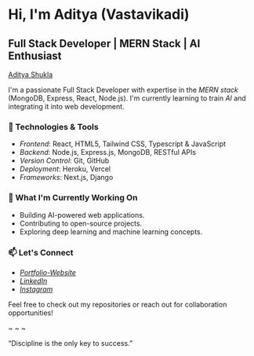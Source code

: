 # Hi, I'm Aditya (Vastavikadi)

## Full Stack Developer | MERN Stack | AI Enthusiast

<div class="badge-base LI-profile-badge" data-locale="en_US" data-size="medium" data-theme="dark" data-type="HORIZONTAL" data-vanity="vastavikadi" data-version="v1"><a class="badge-base__link LI-simple-link" href="https://in.linkedin.com/in/vastavikadi?trk=profile-badge">Aditya Shukla</a></div>

I'm a passionate Full Stack Developer with expertise in the *MERN stack* (MongoDB, Express, React, Node.js). I'm currently learning to train *AI* and integrating it into web development.

### 🔧 Technologies & Tools
- *Frontend*: React, HTML5, Tailwind CSS, Typescript & JavaScript
- *Backend*: Node.js, Express.js, MongoDB, RESTful APIs
- *Version Control*: Git, GitHub
- *Deployment*: Heroku, Vercel
- *Frameworks*: Next.js, Django

### 🚀 What I'm Currently Working On
- Building AI-powered web applications.
- Contributing to open-source projects.
- Exploring deep learning and machine learning concepts.

### 📫 Let's Connect
- *[Portfolio-Website](https://vastavikportfolio.vercel.app/)*
- *[LinkedIn](https://www.linkedin.com/in/aditya-shukla-3134472b3/)*
- *[Instagram](https://www.instagram.com/Vastavik.adi/)*

Feel free to check out my repositories or reach out for collaboration opportunities!

~ ~ ~

“Discipline is the only key to success.”
